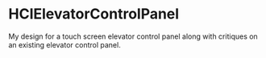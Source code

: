 # HCIElevatorControlPanel
My design for a touch screen elevator control panel along with critiques on an existing elevator control panel.
